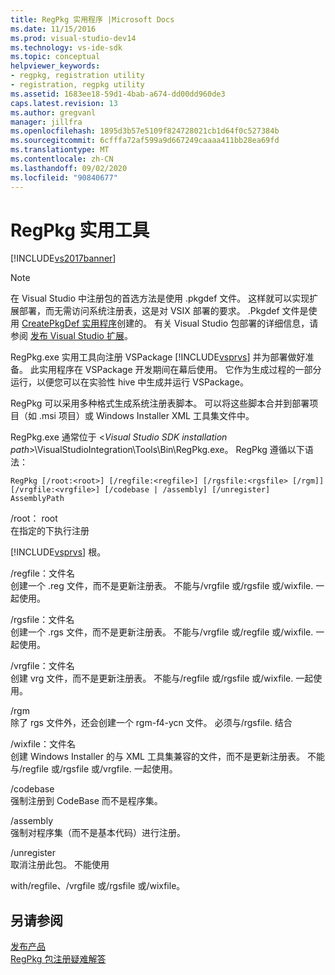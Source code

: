 ```yaml
---
title: RegPkg 实用程序 |Microsoft Docs
ms.date: 11/15/2016
ms.prod: visual-studio-dev14
ms.technology: vs-ide-sdk
ms.topic: conceptual
helpviewer_keywords:
- regpkg, registration utility
- registration, regpkg utility
ms.assetid: 1683ee18-59d1-4bab-a674-dd00dd960de3
caps.latest.revision: 13
ms.author: gregvanl
manager: jillfra
ms.openlocfilehash: 1895d3b57e5109f824728021cb1d64f0c527384b
ms.sourcegitcommit: 6cfffa72af599a9d667249caaaa411bb28ea69fd
ms.translationtype: MT
ms.contentlocale: zh-CN
ms.lasthandoff: 09/02/2020
ms.locfileid: "90840677"
---
```

# <a name="regpkg-utility"></a>RegPkg 实用工具
[!INCLUDE[vs2017banner](../../includes/vs2017banner.md)]

> [!NOTE]
> 在 Visual Studio 中注册包的首选方法是使用 .pkgdef 文件。 这样就可以实现扩展部署，而无需访问系统注册表，这是对 VSIX 部署的要求。 .Pkgdef 文件是使用 [CreatePkgDef 实用程序](../../extensibility/internals/createpkgdef-utility.md)创建的。 有关 Visual Studio 包部署的详细信息，请参阅 [发布 Visual Studio 扩展](../../extensibility/shipping-visual-studio-extensions.md)。  
  
 RegPkg.exe 实用工具向注册 VSPackage [!INCLUDE[vsprvs](../../includes/vsprvs-md.md)] 并为部署做好准备。 此实用程序在 VSPackage 开发期间在幕后使用。 它作为生成过程的一部分运行，以便您可以在实验性 hive 中生成并运行 VSPackage。  
  
 RegPkg 可以采用多种格式生成系统注册表脚本。 可以将这些脚本合并到部署项目（如 .msi 项目）或 Windows Installer XML 工具集文件中。  
  
 RegPkg.exe 通常位于 \<*Visual Studio SDK installation path*>\VisualStudioIntegration\Tools\Bin\RegPkg.exe。 RegPkg 遵循以下语法：  
  
```  
RegPkg [/root:<root>] [/regfile:<regfile>] [/rgsfile:<rgsfile> [/rgm]] [/vrgfile:<vrgfile>] [/codebase | /assembly] [/unregister] AssemblyPath  
```  
  
 /root： root  
 在指定的下执行注册  
  
 [!INCLUDE[vsprvs](../../includes/vsprvs-md.md)] 根。  
  
 /regfile：文件名  
 创建一个 .reg 文件，而不是更新注册表。  不能与/vrgfile 或/rgsfile 或/wixfile. 一起使用。  
  
 /rgsfile：文件名  
 创建一个 .rgs 文件，而不是更新注册表。  不能与/vrgfile 或/regfile 或/wixfile. 一起使用。  
  
 /vrgfile：文件名  
 创建 vrg 文件，而不是更新注册表。  不能与/regfile 或/rgsfile 或/wixfile. 一起使用。  
  
 /rgm  
 除了 rgs 文件外，还会创建一个 rgm-f4-ycn 文件。  必须与/rgsfile. 结合  
  
 /wixfile：文件名  
 创建 Windows Installer 的与 XML 工具集兼容的文件，而不是更新注册表。  不能与/regfile 或/rgsfile 或/vrgfile. 一起使用。  
  
 /codebase  
 强制注册到 CodeBase 而不是程序集。  
  
 /assembly  
 强制对程序集（而不是基本代码）进行注册。  
  
 /unregister  
 取消注册此包。  不能使用  
  
 with/regfile、/vrgfile 或/rgsfile 或/wixfile。  
  
## <a name="see-also"></a>另请参阅  
 [发布产品](../../misc/releasing-a-visual-studio-integration-product.md)   
 [RegPkg 包注册疑难解答](../../extensibility/internals/troubleshooting-regpkg-package-registration.md)
